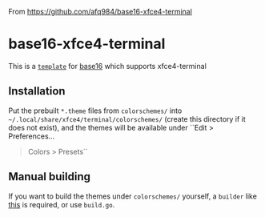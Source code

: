 From <https://github.com/afq984/base16-xfce4-terminal>

# base16-xfce4-terminal

This is a
[``template``](https://github.com/chriskempson/base16-templates-source) for
[base16](https://github.com/chriskempson/base16) which supports xfce4-terminal

## Installation

Put the prebuilt ``*.theme`` files from ``colorschemes/`` into
``~/.local/share/xfce4/terminal/colorschemes/`` (create this directory if it
does not exist), and the themes will be available under ``Edit > Preferences...
> Colors > Presets``

## Manual building

If you want to build the themes under ``colorschemes/`` yourself,
a ``builder`` like [this](https://github.com/chriskempson/base16-builder-php) is
required,
or use ``build.go``.

